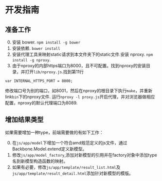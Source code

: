 开发指南
=====
准备工作
-----
0. 安装 bower. `npm install -g bower`
0. 安装依赖. `bower install`
0. 安装代理工具来映射static请求到本文件夹下的static文件.安装 nproxy. `npm install -g nproxy`.
0. 由于nproxy的内部https端口为8000，且不可配置。找到nproxy的安装目录，并打开`lib/nproxy.js`.找到第11行
```
var INTERNAL_HTTPS_PORT = 8000;
```
修改端口号为别的端口，如8001，然后在nproxy的根目录下执行`make`，并重新link`bin`下的nproxy文件.
运行`nproxy -l proxy.js`开启代理，并对浏览器做相应配置，nproxy的默认代理端口为8089.

增加结果类型
-----
如果需要增加一种type，前端需要做的有如下工作：

0. 在`js/app/model`下增加一个符合amd规范定义的js文件，通过Backbone.Model.extend定义新模型。
0. 修改`js/app/model_factory`,添加对新模型的引用并在factory对象中添加type名到新模型构造函数的映射。
0. 如果有必要，修改`js/app/template/result_list.html`及`js/app/template/result_detail.html`添加针对新模型的模版。
